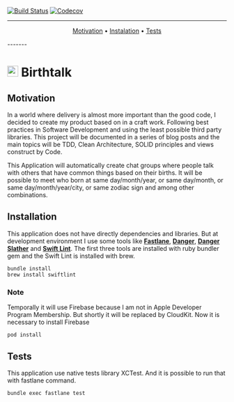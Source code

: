 [![Build Status](https://travis-ci.org/ronanrodrigo/birthtalk.svg?branch=master)](https://travis-ci.org/ronanrodrigo/birthtalk) [![Codecov](https://codecov.io/github/ronanrodrigo/birthtalk/coverage.svg?precision=2)](https://codecov.io/gh/ronanrodrigo/birthtalk)

-------
<p align="center">
  <a href="#motivation">Motivation</a> •
  <a href="#installation">Instalation</a> •
  <a href="#tests">Tests</a>
</p>
-------

<h1>
<img src="https://raw.githubusercontent.com/ronanrodrigo/birthtalk/master/Birthtalk/Base/AppIcon.png" height=25/>
Birthtalk
</h1>

## Motivation
In a world where delivery is almost more important than the good code, I decided to create my product based on in a craft work. Following best practices in Software Development and using the least possible third party libraries. This project will be documented in a series of blog posts and the main topics will be TDD, Clean Architecture, SOLID principles and views construct by Code.

This Application will automatically create chat groups where people talk with others that have common things based on their births. It will be possible to meet who born at same day/month/year, or same day/month, or same day/month/year/city, or same zodiac sign and among other combinations.

## Installation
This application does not have directly dependencies and libraries. But at development environment I use some tools like **[Fastlane](http://fastlane.tools)**, **[Danger](http://danger.systems)**, **[Danger Slather](https://github.com/SlatherOrg/slather)** and **[Swift Lint](https://github.com/realm/SwiftLint)**. The first three tools are  installed with ruby bundler gem and the Swift Lint is installed with brew.

```shell
bundle install
brew install swiftlint
```

### Note
Temporally it will use Firebase because I am not in Apple Developer Program Membership. But shortly it will be replaced by CloudKit. Now it is necessary to install Firebase

```shell
pod install
```

## Tests
This application use native tests library XCTest. And it is possible to run that with fastlane command.

```shell
bundle exec fastlane test
```

